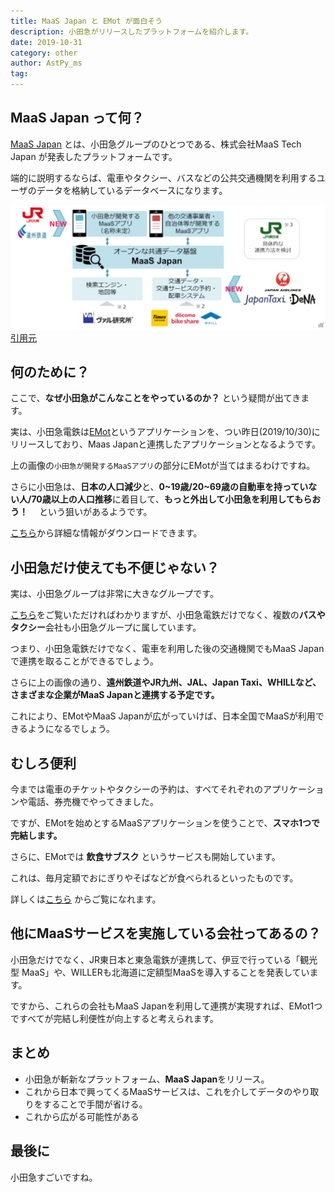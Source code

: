 ```yaml
---
title: MaaS Japan と EMot が面白そう
description: 小田急がリリースしたプラットフォームを紹介します。
date: 2019-10-31
category: other
author: AstPy_ms
tag:
---
```


## MaaS Japan って何？

[MaaS Japan](https://www.maasjapan.net/) とは、小田急グループのひとつである、株式会社MaaS Tech Japan が発表したプラットフォームです。

端的に説明するならば、電車やタクシー、バスなどの公共交通機関を利用するユーザのデータを格納しているデータベースになります。

![](../.vuepress/public/imgs/maasjapan1.jpg)
[引用元](https://japan.cnet.com/article/35137546/)


## 何のために？

ここで、**なぜ小田急がこんなことをやっているのか？** という疑問が出てきます。

実は、小田急電鉄は[EMot](https://www.emot.jp/)というアプリケーションを、つい昨日(2019/10/30)にリリースしており、Maas Japanと連携したアプリケーションとなるようです。

上の画像の`小田急が開発するMaaSアプリ`の部分にEMotが当てはまるわけですね。

さらに小田急は、**日本の人口減少**と、**0~19歳/20~69歳の自動車を持っていない人/70歳以上の人口推移**に着目して、**もっと外出して小田急を利用してもらおう！** 　という狙いがあるようです。

[こちら](https://www.stat.go.jp/data/nihon/02.html)から詳細な情報がダウンロードできます。


## 小田急だけ使えても不便じゃない？

実は、小田急グループは非常に大きなグループです。

[こちら](https://www.odakyu.jp/company/group/)をご覧いただければわかりますが、小田急電鉄だけでなく、複数の**バスやタクシー**会社も小田急グループに属しています。

つまり、小田急電鉄だけでなく、電車を利用した後の交通機関でもMaaS Japanで連携を取ることができるでしょう。

さらに上の画像の通り、**遠州鉄道やJR九州、JAL、Japan Taxi、WHILLなど、さまざまな企業がMaaS Japanと連携する予定です。**

これにより、EMotやMaaS Japanが広がっていけば、日本全国でMaaSが利用できるようになるでしょう。


## むしろ便利

今までは電車のチケットやタクシーの予約は、すべてそれぞれのアプリケーションや電話、券売機でやってきました。

ですが、EMotを始めとするMaaSアプリケーションを使うことで、**スマホ1つで完結します。**

さらに、EMotでは **飲食サブスク** というサービスも開始しています。

これは、毎月定額でおにぎりやそばなどが食べられるといったものです。

詳しくは[こちら](https://www.emot.jp/service/detail/index_5.html) からご覧になれます。 


## 他にMaaSサービスを実施している会社ってあるの？

小田急だけでなく、JR東日本と東急電鉄が連携して、伊豆で行っている「観光型 MaaS」や、WILLERも北海道に定額型MaaSを導入することを発表しています。

ですから、これらの会社もMaaS Japanを利用して連携が実現すれば、EMot1つですべてが完結し利便性が向上すると考えられます。


## まとめ

- 小田急が斬新なプラットフォーム、**MaaS Japan**をリリース。
- これから日本で興ってくるMaaSサービスは、これを介してデータのやり取りをすることで手間が省ける。
- これから広がる可能性がある

## 最後に

小田急すごいですね。